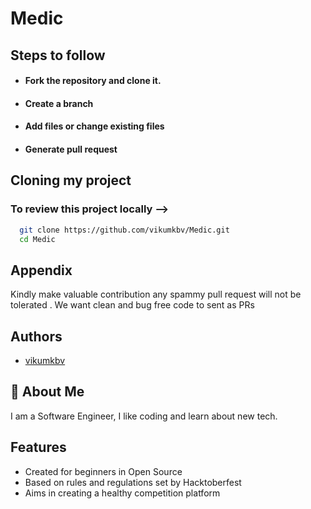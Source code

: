 
# Medic

 



## Steps to follow 

 - #### Fork the repository and clone it.
 - #### Create a branch
 - #### Add files or change existing files
 - #### Generate pull request


## Cloning my project

### To review this project locally -->

```bash
  git clone https://github.com/vikumkbv/Medic.git
  cd Medic

```
    
## Appendix

Kindly make valuable contribution any spammy pull request will not be tolerated . We want clean and bug free code to sent as PRs




## Authors

- [vikumkbv ](https://github.com/vikumkbv)


## 🚀 About Me
I am a Software Engineer, I like coding and learn about new tech.


## Features

- Created for beginners in Open Source
- Based on rules and regulations set by Hacktoberfest
- Aims in creating a healthy competition platform

